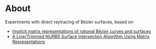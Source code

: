 # About
Experiments with direct raytracing of Bézier surfaces, based on

- [Implicit matrix representations of rational Bézier curves and surfaces](https://hal.inria.fr/hal-00847802/document)
- [A Line/Trimmed NURBS Surface Intersection Algorithm Using Matrix Representations](http://hal.cirad.fr/INRIASO/hal-01268109v1)
